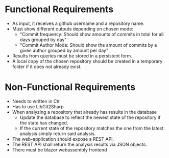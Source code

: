 # Functional Requirements

* As input, it receives a github username and a repository name.
* Must show different outputs depending on chosen mode:
    * "Commit frequency: Should show amounts of commits in total for all days grouped by day"
    * "Commit Author Mode: Should show the amount of commits by a given author grouped by amount per day"
* Results from queries must be stored in a persistent form.
* A local copy of the chosen repository should be created in a temporary folder if it does not already exist.

# Non-Functional Requirements

* Needs to written in C#
* Has to use LibGit2Sharp
* When analyzing a repository that already has results in the database
    * Update the database to reflect the newest state of the repository if the state has changed.
    * If the current state of the repository matches the one from the latest analysis simply return said analysis.
* The web-application should expose a REST API.
* The REST API shall return the analysis results via JSON objects.
* There must be blazor webassembly frontend
